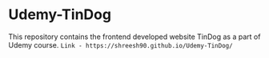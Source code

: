 
# Udemy-TinDog
This repository contains the frontend developed website TinDog as a part of Udemy course.
``` Link - https://shreesh90.github.io/Udemy-TinDog/ ```
